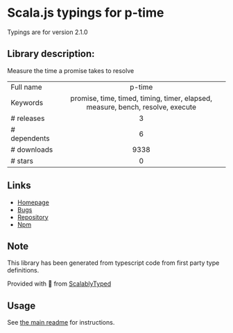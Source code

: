 
# Scala.js typings for p-time

Typings are for version 2.1.0

## Library description:
Measure the time a promise takes to resolve

|                    |                 |
| ------------------ | :-------------: |
| Full name          | p-time |
| Keywords           | promise, time, timed, timing, timer, elapsed, measure, bench, resolve, execute |
| # releases         | 3 |
| # dependents       | 6 |
| # downloads        | 9338 |
| # stars            | 0 |

## Links
- [Homepage](https://github.com/sindresorhus/p-time#readme)
- [Bugs](https://github.com/sindresorhus/p-time/issues)
- [Repository](https://github.com/sindresorhus/p-time)
- [Npm](https://www.npmjs.com/package/p-time)
    


## Note
This library has been generated from typescript code from first party type definitions.

Provided with :purple_heart: from [ScalablyTyped](https://github.com/oyvindberg/ScalablyTyped)

## Usage
See [the main readme](../../readme.md) for instructions.


